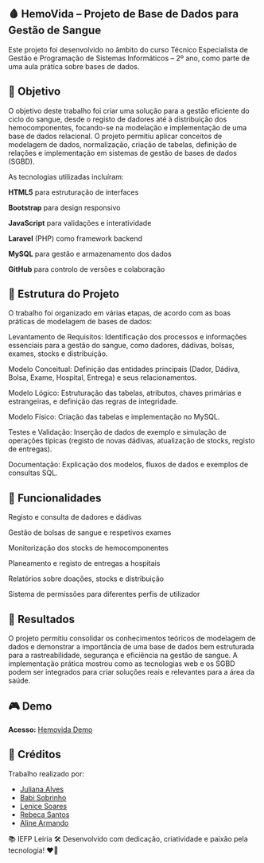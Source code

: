 ## 🩸 HemoVida – Projeto de Base de Dados para Gestão de Sangue

Este projeto foi desenvolvido no âmbito do curso Técnico Especialista de Gestão e Programação de Sistemas Informáticos – 2º ano, como parte de uma aula prática sobre bases de dados.

## 🎯 Objetivo

O objetivo deste trabalho foi criar uma solução para a gestão eficiente do ciclo do sangue, desde o registo de dadores até à distribuição dos hemocomponentes, focando-se na modelação e implementação de uma base de dados relacional.
O projeto permitiu aplicar conceitos de modelagem de dados, normalização, criação de tabelas, definição de relações e implementação em sistemas de gestão de bases de dados (SGBD).

As tecnologias utilizadas incluíram:

**HTML5** para estruturação de interfaces

**Bootstrap** para design responsivo

**JavaScript** para validações e interatividade

**Laravel** (PHP) como framework backend

**MySQL** para gestão e armazenamento dos dados

**GitHub** para controlo de versões e colaboração

## 🧱 Estrutura do Projeto

O trabalho foi organizado em várias etapas, de acordo com as boas práticas de modelagem de bases de dados:

Levantamento de Requisitos: Identificação dos processos e informações essenciais para a gestão do sangue, como dadores, dádivas, bolsas, exames, stocks e distribuição.

Modelo Conceitual: Definição das entidades principais (Dador, Dádiva, Bolsa, Exame, Hospital, Entrega) e seus relacionamentos.

Modelo Lógico: Estruturação das tabelas, atributos, chaves primárias e estrangeiras, e definição das regras de integridade.

Modelo Físico: Criação das tabelas e implementação no MySQL.

Testes e Validação: Inserção de dados de exemplo e simulação de operações típicas (registo de novas dádivas, atualização de stocks, registo de entregas).

Documentação: Explicação dos modelos, fluxos de dados e exemplos de consultas SQL.

## 🏥 Funcionalidades
Registo e consulta de dadores e dádivas

Gestão de bolsas de sangue e respetivos exames

Monitorização dos stocks de hemocomponentes

Planeamento e registo de entregas a hospitais

Relatórios sobre doações, stocks e distribuição

Sistema de permissões para diferentes perfis de utilizador

## 🚀 Resultados
O projeto permitiu consolidar os conhecimentos teóricos de modelagem de dados e demonstrar a importância de uma base de dados bem estruturada para a rastreabilidade, segurança e eficiência na gestão de sangue.
A implementação prática mostrou como as tecnologias web e os SGBD podem ser integrados para criar soluções reais e relevantes para a área da saúde.

## 🎮 Demo

**Acesso:** [Hemovida Demo](https://julyduds.github.io/hemovida_landing/)


## 👤 Créditos
Trabalho realizado por:
- [Juliana Alves](https://github.com/JulyDuds)
- [Babi Sobrinho](https://github.com/babisobrinho)
- [Lenice Soares](https://github.com/lenicesoaares)
- [Rebeca Santos](https://github.com/RebecaSantosb)
- [Aline Armando](https://github.com/kiamy6)

📚 IEFP Leiria
🛠️ Desenvolvido com dedicação, criatividade e paixão pela tecnologia! ❤️‍🔥

